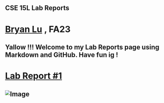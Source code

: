 ## CSE 15L Lab Reports
# [Bryan Lu](https://guiuiy.github.io/cse15l-lab-reports/blu.html) , FA23

Yallow !!! Welcome to my Lab Reports page using Markdown and GitHub. Have fun ig !
---
# [Lab Report #1](https://guiuiy.github.io/cse15l-lab-reports/lab1.html#lab-report-1)
![Image](https://miro.medium.com/v2/resize:fit:1200/0*n-2bW82Z6m6U2bij.jpeg)
---


